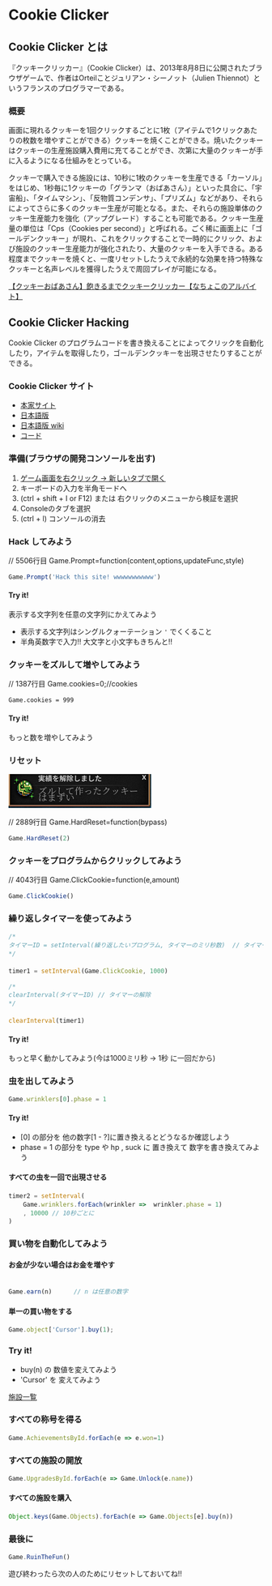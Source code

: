 # Cookie Clicker


## Cookie Clicker とは

『クッキークリッカー』（Cookie Clicker）は、2013年8月8日に公開されたブラウザゲームで、作者はOrteilことジュリアン・シーノット（Julien Thiennot）というフランスのプログラマーである。

### 概要

画面に現れるクッキーを1回クリックするごとに1枚（アイテムで1クリックあたりの枚数を増やすことができる）クッキーを焼くことができる。焼いたクッキーはクッキーの生産施設購入費用に充てることができ、次第に大量のクッキーが手に入るようになる仕組みをとっている。

クッキーで購入できる施設には、10秒に1枚のクッキーを生産できる「カーソル」をはじめ、1秒毎に1クッキーの「グランマ（おばあさん）」といった具合に、「宇宙船」、「タイムマシン」、「反物質コンデンサ」、「プリズム」などがあり、それらによってさらに多くのクッキー生産が可能となる。また、それらの施設単体のクッキー生産能力を強化（アップグレード）することも可能である。クッキー生産量の単位は「Cps（Cookies per second）」と呼ばれる。ごく稀に画面上に「ゴールデンクッキー」が現れ、これをクリックすることで一時的にクリック、および施設のクッキー生産能力が強化されたり、大量のクッキーを入手できる。ある程度までクッキーを焼くと、一度リセットしたうえで永続的な効果を持つ特殊なクッキーと名声レベルを獲得したうえで周回プレイが可能になる。


[【クッキーおばあさん】飽きるまでクッキークリッカー【なちょこのアルバイト】](https://www.youtube.com/watch?v=jlPD-sEcP-A)


## Cookie Clicker Hacking

Cookie Clicker のプログラムコードを書き換えることによってクリックを自動化したり，アイテムを取得したり，ゴールデンクッキーを出現させたりすることができる。

### Cookie Clicker サイト

- [本家サイト](http://orteil.dashnet.org/cookieclicker/)
- [日本語版](http://natto0wtr.web.fc2.com/CookieClicker/)
- [日本語版 wiki](https://w.atwiki.jp/cookieclickerjpn/)
- [コード](./src/main.js)

### 準備(ブラウザの開発コンソールを出す)

1. [ゲーム画面を右クリック -> 新しいタブで開く](http://natto0wtr.web.fc2.com/CookieClicker/)
2. キーボードの入力を半角モードへ
3. (ctrl + shift + I or F12) または 右クリックのメニューから検証を選択
4. Consoleのタブを選択
5. (ctrl + l) コンソールの消去


### Hack してみよう

// 5506行目 Game.Prompt=function(content,options,updateFunc,style)


``` js
Game.Prompt('Hack this site! wwwwwwwwwww')
```

#### Try it!

表示する文字列を任意の文字列にかえてみよう

- 表示する文字列はシングルクォーテーション `'` でくくること
- 半角英数字で入力!!  大文字と小文字もきちんと!!

### クッキーをズルして増やしてみよう

// 1387行目 Game.cookies=0;//cookies


```
Game.cookies = 999
```

#### Try it!

もっと数を増やしてみよう

### リセット

![ズルして作ったクッキーはまずい](./image/cheet.png)

// 2889行目 Game.HardReset=function(bypass)

```js
Game.HardReset(2)
```

### クッキーをプログラムからクリックしてみよう 

// 4043行目 Game.ClickCookie=function(e,amount)


```js
Game.ClickCookie()
```

### 繰り返しタイマーを使ってみよう


```js
/*
タイマーID = setInterval(繰り返したいプログラム, タイマーのミリ秒数)  // タイマーのセット
*/

timer1 = setInterval(Game.ClickCookie, 1000)
```

```js
/*
clearInterval(タイマーID) // タイマーの解除
*/

clearInterval(timer1)
```

#### Try it!

もっと早く動かしてみよう(今は1000ミリ秒 -> 1秒 に一回だから)

### 虫を出してみよう

```js
Game.wrinklers[0].phase = 1
```

#### Try it!

- [0] の部分を 他の数字[1 - ?]に置き換えるとどうなるか確認しよう
- phase = 1 の部分を type や hp , suck に 置き換えて 数字を書き換えてみよう

#### すべての虫を一回で出現させる

```js  
timer2 = setInterval(
    Game.wrinklers.forEach(wrinkler =>  wrinkler.phase = 1)
    , 10000 // 10秒ごとに
)
```

### 買い物を自動化してみよう

#### お金が少ない場合はお金を増やす

```js

Game.earn(n)      // n は任意の数字

```

#### 単一の買い物をする

```js
Game.object['Cursor'].buy(1);
```

### Try it!

- buy(n) の 数値を変えてみよう
- 'Cursor' を 変えてみよう

[施設一覧](https://w.atwiki.jp/cookieclickerjpn/pages/7.html)


### すべての称号を得る

```js
Game.AchievementsById.forEach(e => e.won=1)
```

### すべての施設の開放

```js
Game.UpgradesById.forEach(e => Game.Unlock(e.name))
```


#### すべての施設を購入

```js
Object.keys(Game.Objects).forEach(e => Game.Objects[e].buy(n))
```



### 最後に

```js
Game.RuinTheFun()
```

遊び終わったら次の人のためにリセットしておいてね!!
